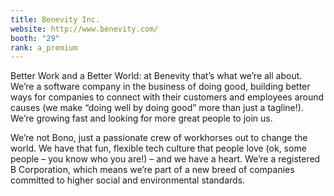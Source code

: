 ```yaml
---
title: Benevity Inc.
website: http://www.benevity.com/
booth: "29"
rank: a_premium
---
```


Better Work and a Better World: at Benevity that’s what we’re all about. We’re a software company in the business of doing good, building better ways for companies to connect with their customers and employees around causes (we make “doing well by doing good” more than just a tagline!). We’re growing fast and looking for more great people to join us.

We’re not Bono, just a passionate crew of workhorses out to change the world. We have that fun, flexible tech culture that people love (ok, some people – you know who you are!) – and we have a heart. We’re a registered B Corporation, which means we’re part of a new breed of companies committed to higher social and environmental standards.
